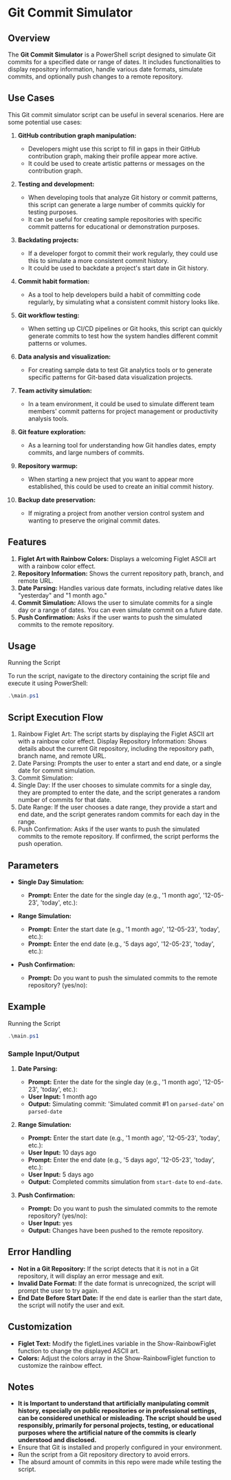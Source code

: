 # Git Commit Simulator

## Overview

The **Git Commit Simulator** is a PowerShell script designed to simulate Git commits for a specified date or range of dates. It includes functionalities to display repository information, handle various date formats, simulate commits, and optionally push changes to a remote repository.

## Use Cases

This Git commit simulator script can be useful in several scenarios. Here are some potential use cases:

1. **GitHub contribution graph manipulation:**

   - Developers might use this script to fill in gaps in their GitHub contribution graph, making their profile appear more active.
   - It could be used to create artistic patterns or messages on the contribution graph.

2. **Testing and development:**

   - When developing tools that analyze Git history or commit patterns, this script can generate a large number of commits quickly for testing purposes.
   - It can be useful for creating sample repositories with specific commit patterns for educational or demonstration purposes.

3. **Backdating projects:**

   - If a developer forgot to commit their work regularly, they could use this to simulate a more consistent commit history.
   - It could be used to backdate a project's start date in Git history.

4. **Commit habit formation:**

   - As a tool to help developers build a habit of committing code regularly, by simulating what a consistent commit history looks like.

5. **Git workflow testing:**

   - When setting up CI/CD pipelines or Git hooks, this script can quickly generate commits to test how the system handles different commit patterns or volumes.

6. **Data analysis and visualization:**

   - For creating sample data to test Git analytics tools or to generate specific patterns for Git-based data visualization projects.

7. **Team activity simulation:**

   - In a team environment, it could be used to simulate different team members' commit patterns for project management or productivity analysis tools.

8. **Git feature exploration:**

   - As a learning tool for understanding how Git handles dates, empty commits, and large numbers of commits.

9. **Repository warmup:**

   - When starting a new project that you want to appear more established, this could be used to create an initial commit history.

10. **Backup date preservation:**

    - If migrating a project from another version control system and wanting to preserve the original commit dates.

## Features

1. **Figlet Art with Rainbow Colors:** Displays a welcoming Figlet ASCII art with a rainbow color effect.
2. **Repository Information:** Shows the current repository path, branch, and remote URL.
3. **Date Parsing:** Handles various date formats, including relative dates like "yesterday" and "1 month ago."
4. **Commit Simulation:** Allows the user to simulate commits for a single day or a range of dates. You can even simulate commit on a future date.
5. **Push Confirmation:** Asks if the user wants to push the simulated commits to the remote repository.

## Usage

Running the Script

To run the script, navigate to the directory containing the script file and execute it using PowerShell:

```powershell
.\main.ps1
```

## Script Execution Flow

1. Rainbow Figlet Art: The script starts by displaying the Figlet ASCII art with a rainbow color effect.
   Display Repository Information: Shows details about the current Git repository, including the repository path, branch name, and remote URL.
2. Date Parsing: Prompts the user to enter a start and end date, or a single date for commit simulation.
3. Commit Simulation:
4. Single Day: If the user chooses to simulate commits for a single day, they are prompted to enter the date, and the script generates a random number of commits for that date.
5. Date Range: If the user chooses a date range, they provide a start and end date, and the script generates random commits for each day in the range.
6. Push Confirmation: Asks if the user wants to push the simulated commits to the remote repository. If confirmed, the script performs the push operation.

## Parameters

- **Single Day Simulation:**
  - **Prompt:** Enter the date for the single day (e.g., '1 month ago', '12-05-23', 'today', etc.):
- **Range Simulation:**

  - **Prompt:** Enter the start date (e.g., '1 month ago', '12-05-23', 'today', etc.):
  - **Prompt:** Enter the end date (e.g., '5 days ago', '12-05-23', 'today', etc.):

- **Push Confirmation:**
  - **Prompt:** Do you want to push the simulated commits to the remote repository? (yes/no):

## Example

Running the Script

```powershell
.\main.ps1
```

### Sample Input/Output

1.  **Date Parsing:**

    - **Prompt:** Enter the date for the single day (e.g., '1 month ago', '12-05-23', 'today', etc.):
    - **User Input:** 1 month ago
    - **Output:** Simulating commit: 'Simulated commit #1 on `parsed-date`' on `parsed-date`

2.  **Range Simulation:**

    - **Prompt:** Enter the start date (e.g., '1 month ago', '12-05-23', 'today', etc.):
    - **User Input:** 10 days ago
    - **Prompt:** Enter the end date (e.g., '5 days ago', '12-05-23', 'today', etc.):
    - **User Input:** 5 days ago
    - **Output:** Completed commits simulation from `start-date` to `end-date`.

3.  **Push Confirmation:**

    - **Prompt:** Do you want to push the simulated commits to the remote repository? (yes/no):
    - **User Input:** yes
    - **Output:** Changes have been pushed to the remote repository.

## Error Handling

- **Not in a Git Repository:** If the script detects that it is not in a Git repository, it will display an error message and exit.
- **Invalid Date Format:** If the date format is unrecognized, the script will prompt the user to try again.
- **End Date Before Start Date:** If the end date is earlier than the start date, the script will notify the user and exit.

## Customization

- **Figlet Text:** Modify the figletLines variable in the Show-RainbowFiglet function to change the displayed ASCII art.
- **Colors:** Adjust the colors array in the Show-RainbowFiglet function to customize the rainbow effect.

## Notes

- **It is Important to understand that artificially manipulating commit history, especially on public repositories or in professional settings, can be considered unethical or misleading. The script should be used responsibly, primarily for personal projects, testing, or educational purposes where the artificial nature of the commits is clearly understood and disclosed.**
- Ensure that Git is installed and properly configured in your environment.
- Run the script from a Git repository directory to avoid errors.
- The absurd amount of commits in this repo were made while testing the script.
